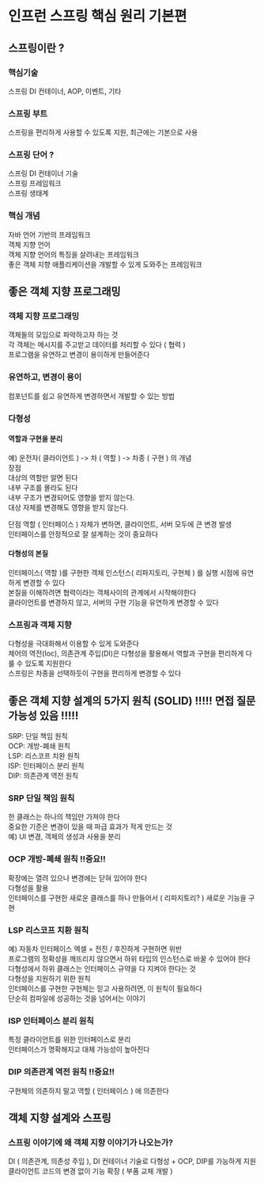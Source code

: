 # 인프런 스프링 핵심 원리 기본편

## 스프링이란 ?
### 핵심기술
스프링 DI 컨테이너, AOP, 이벤트, 기타

### 스프링 부트
스프링을 편리하게 사용할 수 있도록 지원, 최근에는 기본으로 사용

### 스프링 단어 ?
스프링 DI 컨테이너 기술  
스프링 프레임워크  
스프링 생태계

### 핵심 개념
자바 언어 기반의 프레임워크  
객체 지향 언어  
객체 지향 언어의 특징을 살려내는 프레임워크  
좋은 객체 지향 애플리케이션을 개발할 수 있게 도와주는 프레임워크  

## 좋은 객체 지향 프로그래밍
### 객체 지향 프로그래밍
객체들의 모임으로 파악하고자 하는 것  
각 객체는 메시지를 주고받고 데이터를 처리할 수 있다 ( 협력 )  
프로그램을 유연하고 변경이 용이하게 만들어준다  

### 유연하고, 변경이 용이
컴포넌트를 쉽고 유연하게 변경하면서 개발할 수 있는 방법

### 다형성
#### 역할과 구현을 분리
예) 운전자( 클라이언트 ) -> 차 ( 역할 ) -> 차종 ( 구현 ) 의 개념  
장점  
대상의 역할만 알면 된다  
내부 구조를 몰라도 된다  
내부 구조가 변경되어도 영향을 받지 않는다.  
대상 자체를 변경해도 영향을 받지 않는다.  

단점
역할 ( 인터페이스 ) 자체가 변하면, 클라이언트, 서버 모두에 큰 변경 발생  
인터페이스를 안정적으로 잘 설계하는 것이 중요하다  

#### 다형성의 본질
인터페이스( 역할 )를 구현한 객체 인스턴스( 리파지토리, 구현체 ) 를 실행 시점에 유연하게 변경할 수 있다  
본질을 이해하려면 협력이라는 객체사이의 관계에서 시작해야한다  
클라이언트를 변경하지 않고, 서버의 구현 기능을 유연하게 변경할 수 있다  

### 스프링과 객체 지향
다형성을 극대화해서 이용할 수 있게 도와준다  
제어의 역전(Ioc), 의존관계 주입(DI)은 다형성을 활용해서 역할과 구현을 편리하게 다룰 수 있도록 지원한다  
스프링은 차종을 선택하듯이 구현을 편리하게 변경할 수 있다  

## 좋은 객체 지향 설계의 5가지 원칙 (SOLID) !!!!! 면접 질문 가능성 있음 !!!!!
SRP: 단일 책임 원칙  
OCP: 개방-폐쇄 원칙  
LSP: 리스코프 치완 원칙  
ISP: 인터페이스 분리 원칙  
DIP: 의존관계 역전 원칙  

### SRP 단일 책임 원칙
한 클래스는 하나의 책임만 가져야 한다  
중요한 기준은 변경이 있을 때 파급 효과가 적게 만드는 것  
예) UI 변경, 객체의 생성과 사용을 분리  

### OCP 개방-폐쇄 원칙 !!중요!!
확장에는 열려 있으나 변경에는 닫혀 있어야 한다  
다형성을 활용  
인터페이스를 구현한 새로운 클래스를 하나 만들어서 ( 리파지토리? ) 새로운 기능을 구현  

### LSP 리스코프 치환 원칙
예) 자동차 인터페이스 엑셀 = 전진 / 후진하게 구현하면 위반  
프로그램의 정확성을 깨뜨리지 않으면서 하위 타입의 인스턴스로 바꿀 수 있어야 한다  
다형성에서 하위 클래스는 인터페이스 규약을 다 지켜야 한다는 것  
다형성을 지원하기 위한 원칙  
인터페이스를 구현한 구현체는 믿고 사용하려면, 이 원칙이 필요하다  
단순히 컴파일에 성공하는 것을 넘어서는 이야기

### ISP 인터페이스 분리 원칙
특정 클라이언트를 위한 인터페이스로 분리  
인터페이스가 명확해지고 대체 가능성이 높아진다

### DIP 의존관계 역전 원칙 !!중요!!
구현체의 의존하지 말고 역할 ( 인터페이스 ) 에 의존한다


## 객체 지향 설계와 스프링
### 스프링 이야기에 왜 객체 지향 이야기가 나오는가?
DI ( 의존관계, 의존성 주입 ), DI 컨테이너 기술로 다형성 + OCP, DIP를 가능하게 지원  
클라이언트 코드의 변경 없이 기능 확장 ( 부품 교체 개발 )
